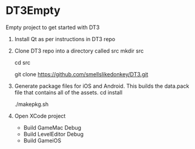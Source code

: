 DT3Empty
========

Empty project to get started with DT3

1. Install Qt as per instructions in DT3 repo

2. Clone DT3 repo into a directory called src
    mkdir src
    
    cd src
    
    git clone https://github.com/smellslikedonkey/DT3.git
    
3. Generate package files for iOS and Android. This builds the data.pack file that contains all of the assets.
    cd install
    
    ./makepkg.sh
    
4. Open XCode project
    - Build GameMac Debug
    - Build LevelEditor Debug
    - Build GameiOS